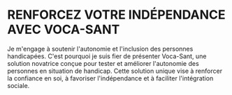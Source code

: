 # RENFORCEZ VOTRE INDÉPENDANCE AVEC VOCA-SANT

Je m'engage à soutenir l'autonomie et l'inclusion des personnes handicapées. C'est pourquoi je suis fier de présenter Voca-Sant, une solution novatrice conçue pour tester et améliorer l'autonomie des personnes en situation de handicap. Cette solution unique vise à renforcer la confiance en soi, à favoriser l'indépendance et à faciliter l'intégration sociale.